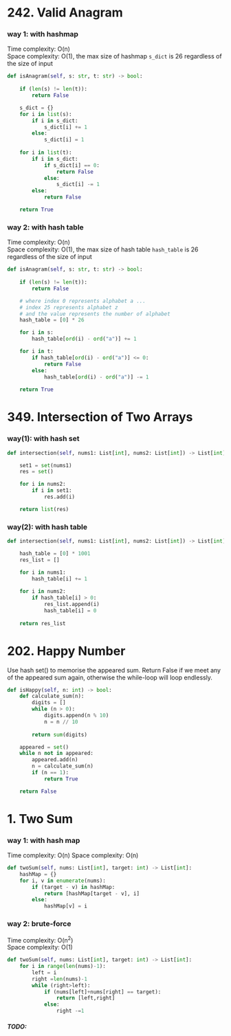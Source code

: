 # 242. Valid Anagram

### way 1: with hashmap
Time complexity: O(n)\
Space complexity: O(1), the max size of hashmap `s_dict` is 26 regardless of the size of input
```PYTHON
def isAnagram(self, s: str, t: str) -> bool:
    
    if (len(s) != len(t)):
        return False

    s_dict = {} 
    for i in list(s):
        if i in s_dict:
            s_dict[i] += 1
        else:
            s_dict[i] = 1
    
    for i in list(t):
        if i in s_dict:
            if s_dict[i] == 0:
                return False
            else:
                s_dict[i] -= 1
        else:
            return False

    return True 
```
### way 2: with hash table
Time complexity: O(n)\
Space complexity: O(1), the max size of hash table `hash_table` is 26 regardless of the size of input
```PYTHON
def isAnagram(self, s: str, t: str) -> bool:
        
    if (len(s) != len(t)):
        return False

    # where index 0 represents alphabet a ...
    # index 25 represents alphabet z
    # and the value represents the number of alphabet
    hash_table = [0] * 26

    for i in s:
        hash_table[ord(i) - ord("a")] += 1 

    for i in t:
        if hash_table[ord(i) - ord("a")] <= 0:
            return False
        else:
            hash_table[ord(i) - ord("a")] -= 1
        
    return True
```

# 349. Intersection of Two Arrays

### way(1): with hash set
```PYTHON
def intersection(self, nums1: List[int], nums2: List[int]) -> List[int]:

    set1 = set(nums1)
    res = set()

    for i in nums2:
        if i in set1:
            res.add(i)

    return list(res)
```
### way(2): with hash table
```PYTHON
def intersection(self, nums1: List[int], nums2: List[int]) -> List[int]:

    hash_table = [0] * 1001
    res_list = []

    for i in nums1:
        hash_table[i] += 1
    
    for i in nums2:
        if hash_table[i] > 0:
            res_list.append(i)
            hash_table[i] = 0
        
    return res_list
```

# 202. Happy Number
Use hash set() to memorise the appeared sum. Return False if we meet any of the appeared sum again, otherwise the while-loop will loop endlessly.
```PYTHON
def isHappy(self, n: int) -> bool:
    def calculate_sum(n):
        digits = []
        while (n > 0):
            digits.append(n % 10)
            n = n // 10 
        
        return sum(digits)

    appeared = set()
    while n not in appeared:
        appeared.add(n)
        n = calculate_sum(n)
        if (n == 1):
            return True

    return False
```

# 1. Two Sum
### way 1: with hash map
Time complexity: O(n)
Space complexity: O(n)
```PYTHON
def twoSum(self, nums: List[int], target: int) -> List[int]:
    hashMap = {}
    for i, v in enumerate(nums):
        if (target - v) in hashMap:
            return [hashMap[target - v], i]
        else:
            hashMap[v] = i
```
### way 2: brute-force
Time complexity: O(n<sup>2</sup>)\
Space complexity: O(1)
```PYTHON
def twoSum(self, nums: List[int], target: int) -> List[int]:
    for i in range(len(nums)-1):
        left = i
        right =len(nums)-1
        while (right>left):
            if (nums[left]+nums[right] == target):
                return [left,right]
            else:
                right -=1
```

##### TODO: